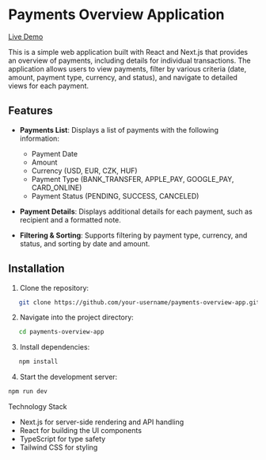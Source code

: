 # Payments Overview Application

[Live Demo](https://payment-overview-app.vercel.app)

This is a simple web application built with React and Next.js that provides an overview of payments, including details for individual transactions. The application allows users to view payments, filter by various criteria (date, amount, payment type, currency, and status), and navigate to detailed views for each payment.

## Features

- **Payments List**: Displays a list of payments with the following information:
  - Payment Date
  - Amount
  - Currency (USD, EUR, CZK, HUF)
  - Payment Type (BANK_TRANSFER, APPLE_PAY, GOOGLE_PAY, CARD_ONLINE)
  - Payment Status (PENDING, SUCCESS, CANCELED)
- **Payment Details**: Displays additional details for each payment, such as recipient and a formatted note.

- **Filtering & Sorting**: Supports filtering by payment type, currency, and status, and sorting by date and amount.

## Installation

1. Clone the repository:

```bash
   git clone https://github.com/your-username/payments-overview-app.git
```

2. Navigate into the project directory:

```bash
   cd payments-overview-app
```

3. Install dependencies:

```bash
   npm install
```

4. Start the development server:

```bash
npm run dev
```

Technology Stack

- Next.js for server-side rendering and API handling
- React for building the UI components
- TypeScript for type safety
- Tailwind CSS for styling
